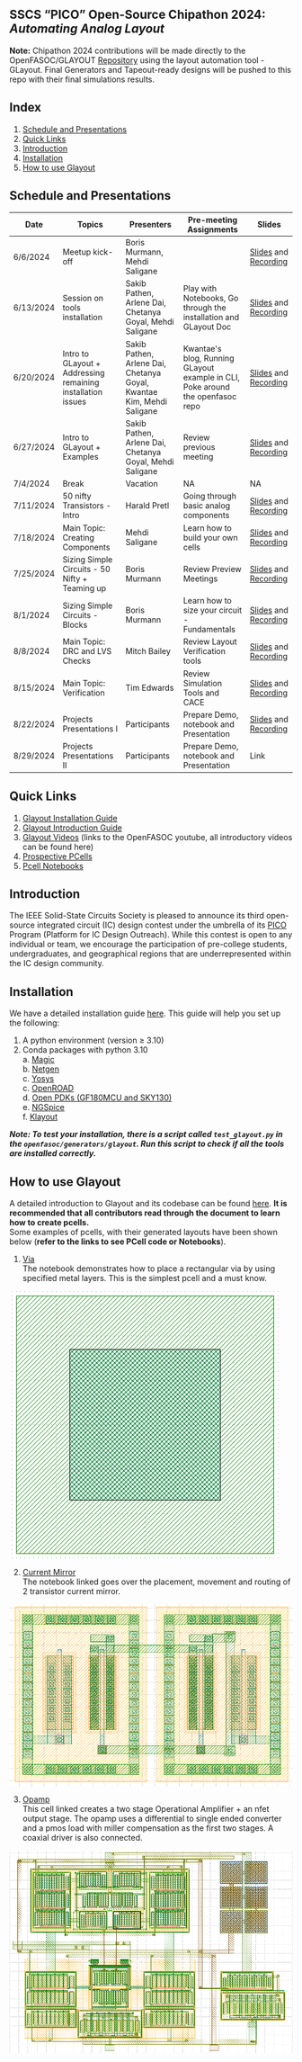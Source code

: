## SSCS “PICO” Open-Source Chipathon 2024: *Automating Analog Layout*

**Note:** Chipathon 2024 contributions will be made directly to the OpenFASOC/GLAYOUT [Repository](https://github.com/idea-fasoc/OpenFASOC) using the layout automation tool - GLayout. Final Generators and Tapeout-ready designs will be pushed to this repo with their final simulations results.

## Index 
1. [Schedule and Presentations](#schedule-and-presentations) 
2. [Quick Links](#quick-links)
3. [Introduction](#introduction)
4. [Installation](#installation)
5. [How to use Glayout](#how-to-use-glayout)

## Schedule and Presentations
| Date        | Topics | Presenters | Pre-meeting Assignments | Slides |  
| ----------- | ------ | ---------- | ----------------------- | ------ |
| 6/6/2024 | Meetup kick-off | Boris Murmann, Mehdi Saligane |	| [Slides](https://docs.google.com/presentation/d/e/2PACX-1vTmG5pvXelYR_iVBmbSIYTpEdyP-IAx9KJa-j2uPTUWAdvT-BvkUlgNXKGJ_8Gmdw/pub?start=false&loop=false&delayms=3000) and [Recording](https://ieee.webex.com/ieee/ldr.php?RCID=d9d43662d5be9d63f7a128ad2a317a2e) | 
| 6/13/2024 |	Session on tools installation |	Sakib Pathen, Arlene Dai, Chetanya Goyal, Mehdi Saligane |	Play with Notebooks, Go through the installation and GLayout Doc | [Slides](https://docs.google.com/presentation/d/e/2PACX-1vQBTmXIEmeb9jw-czwUoCni3RChDak-BHy1vTbSrZu50NM4e_f0DllS7znHwj3eHQ/pub?start=false&loop=false&delayms=3000) and [Recording](https://ieee.webex.com/recordingservice/sites/ieee/recording/83f3f46a71124480b6e800487b1a7893/playback) |
| 6/20/2024 | Intro to GLayout + Addressing remaining installation issues |	Sakib Pathen, Arlene Dai, Chetanya Goyal, Kwantae Kim, Mehdi Saligane |	Kwantae's blog, Running GLayout example in CLI, Poke around the openfasoc repo | [Slides](https://docs.google.com/presentation/d/e/2PACX-1vTk7bVKei6T-s2QTc1YKjJITN88SnlizilX3w7ku_OZQMn1Mu00oJd25nxcwHBJ-A/pub?start=false&loop=false&delayms=3000) and [Recording](https://ieee.webex.com/recordingservice/sites/ieee/recording/04a7f21020554339b80122c311d2e05d/playback) |
| 6/27/2024 | Intro to GLayout + Examples |	Sakib Pathen, Arlene Dai, Chetanya Goyal, Mehdi Saligane | Review previous meeting | [Slides](https://docs.google.com/presentation/d/e/2PACX-1vSlwsCp-xx3zRnIhdDArFHgPNbfmaF0_9nMfqEci_Of6uFs5hl8H4HlaMETvBzPHA/pub?start=false&loop=false&delayms=3000) and [Recording](https://ieee.webex.com/recordingservice/sites/ieee/recording/97aececdd94141229a30335f69219802/playback) |	 
| 7/4/2024 | Break |		Vacation | NA | NA |
| 7/11/2024 | 50 nifty Transistors - Intro | Harald Pretl |	Going through basic analog components | [Slides](https://docs.google.com/presentation/d/e/2PACX-1vQcfYPRyPutUAkzxptNnj98OXKUh6RdxXgVyI3eNSk2mPVvkh6Ba9LUQRzOPLPiKw/pub?start=false&loop=false&delayms=3000) and [Recording](https://umich.zoom.us/rec/play/H__tYlRzSPR3gX0Z1Xb11L6JJ3XUWMluDXUrFHIp8CZ2zLPxVDcgz4sAdhUd6fX1x6ix3PYlPDpZIuRI.Ixqch-Ue4Ncu-XOj) |
| 7/18/2024 | Main Topic: Creating Components |	Mehdi Saligane | Learn how to build your own cells | [Slides](https://docs.google.com/presentation/d/e/2PACX-1vQGClNcBwcjwZztb1dwbRx3SuAuOCqvbG0OdvXTo9HZRgNOwTrOOVAl2abp8Ufq5w/pub?start=false&loop=false&delayms=3000) and [Recording](https://us06web.zoom.us/rec/play/tnVSkrCjjau1tICGQ9ue3TiSiL8-gw2HMrSBnzFy7t1ZESZJ4A2rVJjrcCniaJ8Jq1TrK6noR4JEM4am.JnWQGDW6x-5wrtu7) |
| 7/25/2024 | Sizing Simple Circuits - 50 Nifty + Teaming up | Boris Murmann | Review Preview Meetings | [Slides](https://docs.google.com/presentation/d/e/2PACX-1vSLguBdByfrYl4dXrtKhNEulK_ybnILiF-jkwRwuG9YQStD4rTFOme-KROtFEr1gg/pub?start=false&loop=false&delayms=3000) and [Recording](https://us06web.zoom.us/rec/play/goqhuJFpyjlXBr7HatoYrujpmpGkudAgyWSIf4yGWDw-ZPNRjIvhiGPoD417iucc2D--7klMO7A9O0A.rirsDCoaNMN7-l2q) |
| 8/1/2024 | Sizing Simple Circuits - Blocks | Boris Murmann |	Learn how to size your circuit - Fundamentals | [Slides](https://docs.google.com/presentation/d/e/2PACX-1vRsXkpKEN2FEDzwbIBuY0PNdsgYScAbR_Q8w63SJDVIkGk4zOPSOtIKFO_bpm6jJg/pub?start=false&loop=false&delayms=3000) and [Recording](https://us06web.zoom.us/rec/play/5EMZJsylOpYywIvPkbTn2eSFXqEa-aif3Jp9e3ekHdbppKB9N6n8krxz8avcAc61KmNjFoppY4_6U71B.zINoTaohuYSKwjbM) |
| 8/8/2024 | Main Topic: DRC and LVS Checks | Mitch Bailey | Review Layout Verification tools | [Slides](https://docs.google.com/presentation/d/e/2PACX-1vQGYaIdh_FgOfkm8rPeIZrC75k8sY8HMquvljGo5FuBkCaTungL5bWFa1DSSClVZw/pub?start=false&loop=false&delayms=3000) and [Recording](https://us06web.zoom.us/rec/play/OhbfLRulBwPIsJp0E6DcF2IA4eD-UaHt628WkmZSaNM-Y1Dl6ZrpTQB2o73FM9WSbGJG1ZX288uAcCMU.pJIGv3sHQnvC2NZX) |
| 8/15/2024 | Main Topic: Verification |	Tim Edwards | Review Simulation Tools and CACE | [Slides](https://drive.google.com/file/d/13BWRM1gH_l8FQIpBt9abHu8873XtEIEI/view?usp=sharing) and [Recording](https://us06web.zoom.us/rec/share/51TQMvM75-DyuulxK0Nf0jzuT-yAF4ufOE0Zmdy6RhihE2TZYLbB4u9CwMHQAQYz.LxUT23CPxV8EEgZY) |
| 8/22/2024 |	Projects Presentations I | Participants | Prepare Demo, notebook and Presentation | [Slides](https://docs.google.com/presentation/d/1K-4iWb4d57Bc9me4rl629_2RfBr5ykok/pub?start=false&loop=false&delayms=3000) and [Recording](https://us06web.zoom.us/rec/play/MwtftHzPZlRjmC50kO5vEh8WzzS9k4HXnOXzGP2q5YfGtA70MF_qLdPcXlFQaDWoVkxZYPb9lzMEbRva.YJyqe5yovZuid8Y2) |		
| 8/29/2024 |	Projects Presentations II |	Participants | Prepare Demo, notebook and Presentation | Link |

## Quick Links 
1. [Glayout Installation Guide](https://docs.google.com/document/d/161Pstk6R0ECvJJNA-SJqtLt_VpfH_s84sYTyvpQQbl8/edit?usp=sharing)
2. [Glayout Introduction Guide](https://docs.google.com/document/d/1vdw3_tFQGgvZGH7e2K7p9UVJA92clISRoUobgk_HHyo/edit?usp=sharing)
3. [Glayout Videos](https://www.youtube.com/@OpenFASOC) (links to the OpenFASOC youtube, all introductory videos can be found here)
4. [Prospective PCells](https://docs.google.com/spreadsheets/d/12O-WoqSlHhPshN3-2ph_LZLXPteRHmBOlMnybfmNyzg/edit?usp=sharing)
5. [Pcell Notebooks](https://github.com/idea-fasoc/OpenFASOC/tree/7dc5eb42cec94c02b74e72483df6fdc2b2603fb9/docs/source/notebooks/glayout)

## Introduction 
The IEEE Solid-State Circuits Society is pleased to announce its third open-source integrated circuit (IC) design contest under the umbrella of its [PICO](https://sscs.ieee.org/about/solid-state-circuits-directions/sscs-pico-program) Program (Platform for IC Design Outreach). While this contest is open to any individual or team, we encourage the participation of pre-college students, undergraduates, and geographical regions that are underrepresented within the IC design community.

## Installation 
We have a detailed installation guide [here](https://docs.google.com/document/d/1vdw3_tFQGgvZGH7e2K7p9UVJA92clISRoUobgk_HHyo/edit#heading=h.7qf3y8j2h17c). This guide will help you set up the following: 
1. A python environment (version $\ge$ 3.10)
2. Conda packages with python 3.10  
a. [Magic](http://opencircuitdesign.com/magic/)  
b. [Netgen](http://opencircuitdesign.com/netgen/)  
c. [Yosys](https://yosyshq.net/yosys/)  
c. [OpenROAD](https://theopenroadproject.org/)  
d. [Open PDKs (GF180MCU and SKY130)](https://github.com/RTimothyEdwards/open_pdks)  
e. [NGSpice](http://ngspice.sourceforge.net/)  
f. [Klayout](https://www.klayout.de/)  
  
***Note: To test your installation, there is a script called `test_glayout.py` in the `openfasoc/generators/glayout`. Run this script to check if all the tools are installed correctly.***  

## How to use Glayout
A detailed introduction to Glayout and its codebase can be found [here](https://docs.google.com/document/d/161Pstk6R0ECvJJNA-SJqtLt_VpfH_s84sYTyvpQQbl8/edit#heading=h.qs32jgwr6ax). **It is recommended that all contributors read through the document to learn how to create pcells.**   
Some examples of pcells, with their generated layouts have been shown below (**refer to the links to see PCell code or Notebooks**).  

1. [Via](https://github.com/idea-fasoc/OpenFASOC/blob/7dc5eb42cec94c02b74e72483df6fdc2b2603fb9/docs/source/notebooks/glayout/GLayout_Via.ipynb)  
The notebook demonstrates how to place a rectangular via by using specified metal layers. This is the simplest pcell and a must know.  

<img align="center" src="figures/via.png">  


2. [Current Mirror](https://github.com/idea-fasoc/OpenFASOC/blob/7dc5eb42cec94c02b74e72483df6fdc2b2603fb9/docs/source/notebooks/glayout/GLayout_Cmirror.ipynb)  
The notebook linked goes over the placement, movement and routing of 2 transistor current mirror. 

<img align="center" src="figures/current_mirror_2t.png"/>



3. [Opamp](https://github.com/idea-fasoc/OpenFASOC/tree/7dc5eb42cec94c02b74e72483df6fdc2b2603fb9/openfasoc/generators/glayout/glayout/flow/blocks/opamp)  
This cell linked creates a two stage Operational Amplifier + an nfet output stage. The opamp uses a differential to single ended converter and a pmos load with miller compensation as the first two stages. A coaxial driver is also connected.  

<img align="center" src="figures/opamp.png"/>
